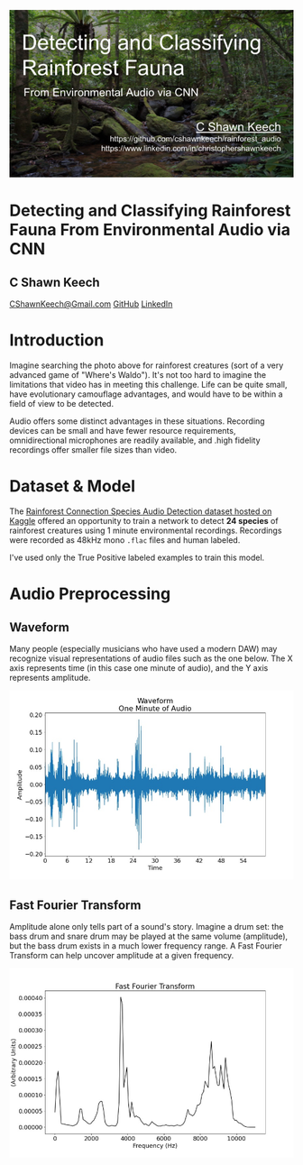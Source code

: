 ![Rainforest_Audio_Cover](./img/Rainforest_Audio_Cover.png "Detecting and Classifying Rainforest Fauna Title Card")

# Detecting and Classifying Rainforest Fauna From Environmental Audio via CNN

## C Shawn Keech
[CShawnKeech@Gmail.com](mailto:CShawnKeech@Gmail.com)
[GitHub](https://github.com/cshawnkeech/rainforest_audio)
[LinkedIn](https://www.linkedin.com/in/christophershawnkeech)

# Introduction

Imagine searching the photo above for rainforest creatures (sort of a very advanced game of "Where's Waldo").  It's not too hard to imagine the limitations that video has in meeting this challenge. Life can be quite small, have evolutionary camouflage advantages, and would have to be within a field of view to be detected.

Audio offers some distinct advantages in these situations. Recording devices can be small and have fewer resource requirements, omnidirectional microphones are readily available, and .high fidelity recordings offer smaller file sizes than video.

# Dataset & Model

The  [Rainforest Connection Species Audio Detection dataset hosted on Kaggle](https://www.kaggle.com/c/rfcx-species-audio-detection/overview) offered an opportunity to train a network to detect **24 species** of rainforest creatures using 1 minute environmental recordings. Recordings were recorded as 48kHz mono `.flac` files and human labeled.

I've used only the True Positive labeled examples to train this model.



# Audio Preprocessing

## Waveform

Many people (especially musicians who have used a modern DAW) may recognize visual representations of audio files such as the one below. The X axis represents time (in this case one minute of audio), and the Y axis represents amplitude.

![waveform-one_minute](./img/waveform-one_minute.jpg)



## Fast Fourier Transform

Amplitude alone only tells part of a  sound's story. Imagine a drum set: the bass drum and snare drum may be played at the same volume (amplitude), but the bass drum exists in a much lower frequency range. A Fast Fourier Transform can help uncover amplitude at a given frequency.

![fast_fourier_transform](./img/fast_fourier_transform.jpg)

